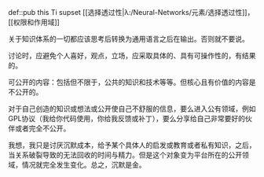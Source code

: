 def::pub this Ti supset [[选择透过性|λ:/Neural-Networks/元素/选择透过性]]，[[权限和作用域]]


关于知识体系的一切都应该思考后转换为通用语言之后在输出。否则就不要说。

讨论时，应避免个人喜好，观点，立场，应采取具体的、具有可操作性的，有结果的。




可公开的内容：包括但不限于，公共的知识和技术等等。但核心且有价值的内容是不公开的。

对于自己创造的知识或想法或公开使自己不舒服的信息，要么进入公有领域，例如GPL协议（我给你代码使用，你给我反馈或补丁），要么分享给自己非常要好的伙伴或者完全不公开。

我想，我只是讨厌沉默成本，给予某个具体人的启发或教育或者私有知识，之后，当关系破裂导致的无法回收的时间与精力。但是这个对象变为平台所在的公开领域，情况就完全发生变化。总之，沉默是金。